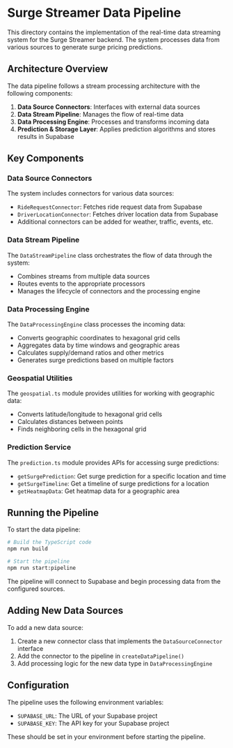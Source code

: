 # Surge Streamer Data Pipeline

This directory contains the implementation of the real-time data streaming system for the Surge Streamer backend. The system processes data from various sources to generate surge pricing predictions.

## Architecture Overview

The data pipeline follows a stream processing architecture with the following components:

1. **Data Source Connectors**: Interfaces with external data sources
2. **Data Stream Pipeline**: Manages the flow of real-time data
3. **Data Processing Engine**: Processes and transforms incoming data
4. **Prediction & Storage Layer**: Applies prediction algorithms and stores results in Supabase

## Key Components

### Data Source Connectors

The system includes connectors for various data sources:

- `RideRequestConnector`: Fetches ride request data from Supabase
- `DriverLocationConnector`: Fetches driver location data from Supabase
- Additional connectors can be added for weather, traffic, events, etc.

### Data Stream Pipeline

The `DataStreamPipeline` class orchestrates the flow of data through the system:

- Combines streams from multiple data sources
- Routes events to the appropriate processors
- Manages the lifecycle of connectors and the processing engine

### Data Processing Engine

The `DataProcessingEngine` class processes the incoming data:

- Converts geographic coordinates to hexagonal grid cells
- Aggregates data by time windows and geographic areas
- Calculates supply/demand ratios and other metrics
- Generates surge predictions based on multiple factors

### Geospatial Utilities

The `geospatial.ts` module provides utilities for working with geographic data:

- Converts latitude/longitude to hexagonal grid cells
- Calculates distances between points
- Finds neighboring cells in the hexagonal grid

### Prediction Service

The `prediction.ts` module provides APIs for accessing surge predictions:

- `getSurgePrediction`: Get surge prediction for a specific location and time
- `getSurgeTimeline`: Get a timeline of surge predictions for a location
- `getHeatmapData`: Get heatmap data for a geographic area

## Running the Pipeline

To start the data pipeline:

```bash
# Build the TypeScript code
npm run build

# Start the pipeline
npm run start:pipeline
```

The pipeline will connect to Supabase and begin processing data from the configured sources.

## Adding New Data Sources

To add a new data source:

1. Create a new connector class that implements the `DataSourceConnector` interface
2. Add the connector to the pipeline in `createDataPipeline()`
3. Add processing logic for the new data type in `DataProcessingEngine`

## Configuration

The pipeline uses the following environment variables:

- `SUPABASE_URL`: The URL of your Supabase project
- `SUPABASE_KEY`: The API key for your Supabase project

These should be set in your environment before starting the pipeline.
